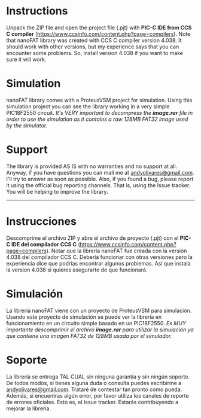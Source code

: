 # Instructions #

Unpack the ZIP file and open the project file (.pjt) with **PIC-C IDE from CCS C compiler** (https://www.ccsinfo.com/content.php?page=compilers).
Note that nanoFAT library was created with CCS C compiler version 4.038. It should work with other versions, but my experience says that you can encounter some problems. So, install version 4.038 if you want to make sure it will work.

# Simulation #
nanoFAT library comes with a ProteusVSM project for simulation. Using this simulation project you can see the library working in a very simple PIC18F2550 circuit.
_It's VERY important to decompress the **image.rar** file in order to use the simulation as it contains a raw 128MB FAT32 image used by the simulator._

# Support #
The library is provided AS IS with no warranties and no support at all. Anyway, if you have questions you can mail me at andyolivares@gmail.com. I'll try to answer as soon as possible. Also, if you found a bug, please report it using the official bug reporting channels. That is, using the Issue tracker.
You will be helping to improve the library.


---


# Instrucciones #

Descomprime el archivo ZIP y abre el archivo de proyecto (.pjt) con el **PIC-C IDE del compilador CCS C** (https://www.ccsinfo.com/content.php?page=compilers).
Notar que la librería nanoFAT fue creada con la versión 4.038 del compilador CCS C. Debería funcionar con otras versiones pero la experiencia dice que podrías encontrar algunos problemas. Así que instala la version 4.038 si quieres asegurarte de que funcionará.

# Simulación #
La librería nanoFAT viene con un proyecto de ProteusVSM para simulación. Usando este proyecto de simulación se puede ver la librería en funcionamiento en un circuito simple basado en un PIC18F2550.
_Es MUY importante descomprimir el archivo **image.rar** para utilizar la simulación ya que contiene una imagen FAT32 de 128MB usada por el simulador._

# Soporte #
La librería se entrega TAL CUAL sin ninguna garantía y sin ningún soporte. De todos modos, si tienes alguna duda o consulta puedes escribirme a andyolivares@gmail.com. Trataré de contestar tan pronto como pueda. Además, si encuentras algún error, por favor utiliza los canales de reporte de errores oficiales. Esto es, el Issue tracker.
Estarás contribuyendo a mejorar la librería.